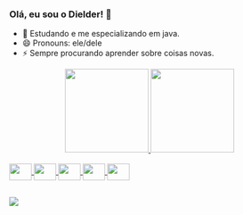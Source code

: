 ### Olá, eu sou o Dielder! 👋


- 🌱 Estudando e me especializando em java.
- 😄 Pronouns: ele/dele
- ⚡ Sempre procurando aprender sobre coisas novas.

<div align="center">
  <a href="https://github.com/Dielder">
  <img height="150em" src="https://github-readme-stats.vercel.app/api?username=Dielder&show_icons=true&theme=dark&include_all_commits=true&count_private=true"/>
  <img height="150em" src="https://github-readme-stats.vercel.app/api/top-langs/?username=Dielder&layout=compact&langs_count=7&theme=dark"/>
</div>
  
  <div style="display: inline_block"><br>
  <img align="center" height="30" width="40" <img src="https://cdn.jsdelivr.net/gh/devicons/devicon/icons/csharp/csharp-original.svg"/>
  <img align="center" height="30" width="40" <img src="https://cdn.jsdelivr.net/gh/devicons/devicon/icons/java/java-original-wordmark.svg" />
  <img align="center" height="30" width="40" <img src="https://cdn.jsdelivr.net/gh/devicons/devicon/icons/mysql/mysql-original-wordmark.svg" />
  <img align="center" height="30" width="40" <img src="https://cdn.jsdelivr.net/gh/devicons/devicon/icons/git/git-original.svg" />
  <img align="center" height="30" width="40" <img src="https://cdn.jsdelivr.net/gh/devicons/devicon/icons/linkedin/linkedin-original.svg" />
</div>
  
  ##
  
<div>
  <a href="https://www.linkedin.com/in/dielder-leal-8b3449212/" target="_blank"><img src="https://img.shields.io/badge/-LinkedIn-%230077B5?style=for-the-badge&logo=linkedin&logoColor=white" target="_blank"></a> 
</div>
